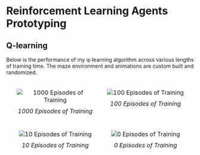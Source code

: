 # Reinforcement Learning Agents Prototyping

## Q-learning

Below is the performance of my q-learning algorithm across various lengths of training time. The maze environment and animations are custom built and randomized.

<table style="width: 100%; max-width: 1000px; margin: auto; border-collapse: separate; border-spacing: 20px;">
  <tr>
    <td style="width: 50%; text-align: center; vertical-align: top;">
      <img src="https://github.com/user-attachments/assets/33fa15ff-e185-403a-9601-1bb800fc0c0a" alt="1000 Episodes of Training" style="max-width: 100%; height: auto;" />
      <p style="margin-top: 10px;"><em>1000 Episodes of Training</em></p>
    </td>
    <td style="width: 50%; text-align: center; vertical-align: top;">
      <img src="https://github.com/user-attachments/assets/f58ddf8f-b028-43c0-8407-a03b88475b46" alt="100 Episodes of Training" style="max-width: 100%; height: auto;" />
      <p style="margin-top: 10px;"><em>100 Episodes of Training</em></p>
    </td>
  </tr>
  <tr>
    <td style="width: 50%; text-align: center; vertical-align: top;">
      <img src="https://github.com/user-attachments/assets/9c0d8108-af4b-43d3-97af-e27ce31247de" alt="10 Episodes of Training" style="max-width: 100%; height: auto;" />
      <p style="margin-top: 10px;"><em>10 Episodes of Training</em></p>
    </td>
    <td style="width: 50%; text-align: center; vertical-align: top;">
      <img src="https://github.com/user-attachments/assets/419e25d1-9e0d-4799-8643-41a20486bd21" alt="0 Episodes of Training" style="max-width: 100%; height: auto;" />
      <p style="margin-top: 10px;"><em>0 Episodes of Training</em></p>
    </td>
  </tr>
</table>


